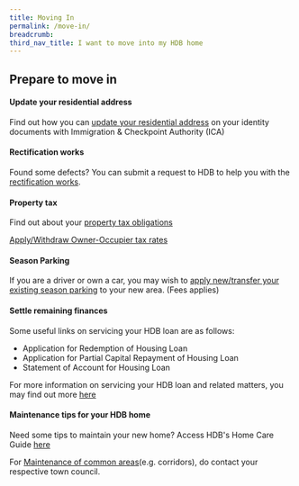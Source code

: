 ```yaml
---
title: Moving In 
permalink: /move-in/
breadcrumb: 
third_nav_title: I want to move into my HDB home
---
```


## Prepare to move in

#### Update your residential address 

Find out how you can [update your residential address](https://www.ica.gov.sg/documents/ic/update_residential_address) on  your identity documents with Immigration & Checkpoint Authority (ICA)

#### Rectification works

Found some defects? You can submit a request to HDB to help you with the [rectification works](https://www.hdb.gov.sg/cs/infoweb/residential/living-in-an-hdb-flat/moving-in/rectification-work-for-new-flats&rendermode=preview).

#### Property tax

Find out about your [property tax obligations](https://www.iras.gov.sg/irashome/Property/Property-owners/Working-out-your-taxes/Interactive-Property-Tax-Calculators/)

[Apply/Withdraw Owner-Occupier tax rates](https://mytax.iras.gov.sg/ESVWeb/default.aspx?target=MPTOOPropertySearch&toLoginSelection=true)

#### Season Parking

If you are a driver or own a car, you may wish to [apply new/transfer your existing season parking](https://www.hdb.gov.sg/cs/infoweb/car-parks/season-parking/season-parking-ticket/application-procedure) to your new area. (Fees applies)

#### Settle remaining finances

Some useful links on servicing your HDB loan are as follows:
- Application for Redemption of Housing Loan
- Application for Partial Capital Repayment of Housing Loan
- Statement of Account for Housing Loan

For more information on servicing your HDB loan and related matters, you may find out more [here](https://www.hdb.gov.sg/cs/infoweb/residential/servicing-your-hdb-loan)

#### Maintenance tips for your HDB home

Need some tips to maintain your new home? Access HDB's Home Care Guide [here](https://www.hdb.gov.sg/cs/infoweb/residential/living-in-an-hdb-flat/home-maintenance/home-care-guide)

For [Maintenance of common areas](https://www.hdb.gov.sg/cs/infoweb/contact-us?anchor=towncouncil)(e.g. corridors), do contact your respective town council.

